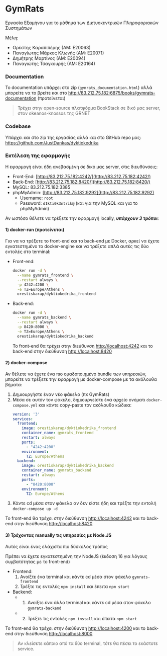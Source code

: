 # GymRats

Εργασία Εξαμήνου για το μάθημα των Δικτυοκεντρικών Πληροφοριακών Συστημάτων

Μέλη:

- Ορέστης Καραπιπέρης (ΑΜ: Ε20063)
- Παναγίωτης Μάρκος Κλωνής (ΑΜ: Ε20071)
- Δημήτρης Μαρτίνος (ΑΜ: Ε20094)
- Παναγιώτης Τσαγκουρής (ΑΜ: Ε20164)

### Documentation

Το documentation υπάρχει στο zip (`gymrats_documentation.html`) αλλά μπορείτε να το βρείτε και στο http://83.212.75.182:6875/books/gymrats-documentation (προτείνεται)

>  Τρέχει στην open-source πλατφόρμα BookStack σε δικό μας server, στον okeanos-knossos της GRNET

### Codebase

Υπάρχει και στο zip της εργασίας αλλά και στο GitHub repo μας: https://github.com/JustDankas/dyktiokedrika

### Εκτέλεση της εφαρμογής

Η εφαρμογή είναι ήδη ανεβασμένη σε δικό μας server, στις διευθύνσεις: 

- Front-End: [http://83.212.75.182:4242/](http://83.212.75.182:4242/)
- Back-End: [http://83.212.75.182:8420/](http://83.212.75.182:8420/)
- MySQL: 83.212.75.182:3385
- phpMyAdmin: [http://83.212.75.182:9292](http://83.212.75.182:9292)
    - Username: `root`
    - Password: `d1kti0k3ntrik@` (και για την MySQL και για το phpMyAdmin)

Αν ωστόσο θέλετε να τρέξετε την εφαρμογή locally, ***υπάρχουν 3 τρόποι***:

#### 1) docker-run (προτείνεται)

Για να να τρέξετε το front-end και το back-end με Docker, αρκεί να έχετε εγκατεστημένο το docker-engine και να τρέξετε απλά αυτές τις δύο εντολές στο terminal:

- Front-end:  
    ```bash
    docker run -d \
      --name gymrats_frontend \
      --restart always \
      -p 4242:4200 \
      -e TZ=Europe/Athens \
      orestiskarap/dyktiokedrika_frontend
    ```
- Back-end:  
    ```bash
    docker run -d \
      --name gymrats_backend \
      --restart always \
      -p 8420:8000 \
      -e TZ=Europe/Athens \
      orestiskarap/dyktiokedrika_backend
    ```
    
    Το front-end θα τρέχει στην διεύθυνση [http://localhost:4242](http://localhost:4200) και το back-end στην διεύθυνση [http://localhost:8420](http://localhost:8000)

#### 2) docker-compose

Αν θέλετε να έχετε ένα πιο ομαδοποιημένο bundle των υπηρεσιών, μπορείτε να τρέξετε την εφαρμογή με docker-compose με τα ακόλουθα βήματα:

1. Δημιουργήστε έναν νέο φάκελο (πx GymRats)
2. Μέσα σε αυτόν τον φάκελο, δημιουργείστε ένα αρχείο ονόματι `docker-compose.yml` και κάντε copy-paste τον ακόλουθο κώδικα:  
    ```yaml
    version: '3'
    services:
      frontend:
        image: orestiskarap/dyktiokedrika_frontend
        container_name: gymrats_frontend
        restart: always
        ports:
          - "4242:4200"
        environment:
          TZ: Europe/Athens
      backend:
        image: orestiskarap/dyktiokedrika_backend
        container_name: gymrats_backend
        restart: always
        ports:
          - "8420:8000"
        environment:
          TZ: Europe/Athens
    ```
3. Κάντε cd μέσα στον φάκελο αν δεν είστε ήδη και τρέξτε την εντολή `docker-compose up -d`

Το front-end θα τρέχει στην διεύθυνση [http://localhost:4242](http://localhost:4200) και το back-end στην διεύθυνση [http://localhost:8420](http://localhost:8000)

#### 3) Τρέχοντας manually τις υπηρεσίες με Node.JS

Αυτός είναι ένας ελάχιστα πιο δύσκολος τρόπος

<p class="callout warning">Πρέπει να έχετε εγκατεστημένη την NodeJS (έκδοση 16 για λόγους συμβατότητας με το front-end)</p>

- Frontend: 
    1. Ανοίξτε ένα terminal και κάντε cd μέσα στον φάκελο `gymrats-frontend`
    2. Τρέξτε τις εντολές `npm install` και έπειτα `npm start`
- Backend: 
    - 1. Ανοίξτε ένα άλλο terminal και κάντε cd μέσα στον φάκελο `gymrats-backend`
    - 2. Τρέξτε τις εντολές `npm install` και έπειτα `npm start`

Το front-end θα τρέχει στην διεύθυνση [http://localhost:4200](http://localhost:4200) και το back-end στην διεύθυνση [http://localhost:8000](http://localhost:8000)

> Αν κλείσετε κάποιο από τα δύο terminal, τότε θα πέσει το εκάστοτε service.
